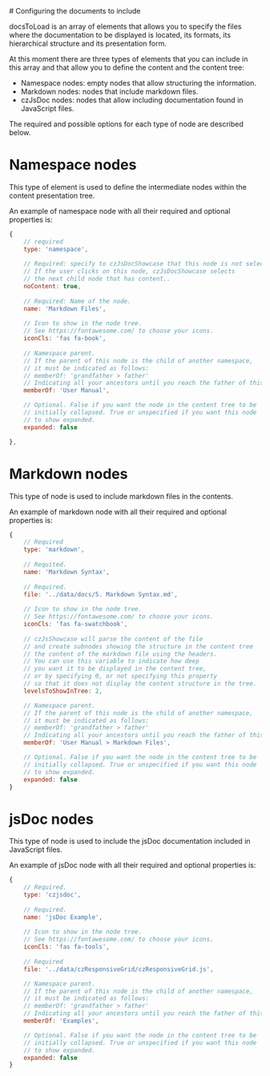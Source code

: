 <div markdown class="margin900">
# Configuring the documents to include

docsToLoad is an array of elements that allows you to specify the files where the documentation to be displayed is located, its formats, its hierarchical structure and its presentation form.

At this moment there are three types of elements that you can include in this array and that allow you to define the content and the content tree:

- Namespace nodes: empty nodes that allow structuring the information.
- Markdown nodes: nodes that include markdown files.
- czJsDoc nodes: nodes that allow including documentation found in JavaScript files.

The required and possible options for each type of node are described below.

# Namespace nodes

This type of element is used to define the intermediate nodes within the content presentation tree.

An example of namespace node with all their required and optional properties is: 

```javascript
{
    // required
    type: 'namespace',
        
    // Required: specify to czJsDocShowcase that this node is not selectable. 
    // If the user clicks on this node, czJsDocShowcase selects
    // the next child node that has content..     
    noContent: true,     
    
    // Required: Name of the node.    
    name: 'Markdown Files',
        
    // Icon to show in the node tree. 
    // See https://fontawesome.com/ to choose your icons.
    iconCls: 'fas fa-book',
        
    // Namespace parent.
    // If the parent of this node is the child of another namespace,
    // it must be indicated as follows:
    // memberOf: 'grandfather > father'
    // Indicating all your ancestors until you reach the father of this node.
    memberOf: 'User Manual',

    // Optional. False if you want the node in the content tree to be
    // initially collapsed. True or unspecified if you want this node 
    // to show expanded.
    expanded: false

},
```

# Markdown nodes

This type of node is used to include markdown files in the contents.

An example of markdown node with all their required and optional properties is:

```javascript
{
    // Required
    type: 'markdown',
        
    // Requited.    
    name: 'Markdown Syntax',
        
    // Required. 
    file: '../data/docs/5. Markdown Syntax.md',
        
    // Icon to show in the node tree.
    // See https://fontawesome.com/ to choose your icons.
    iconCls: 'fas fa-swatchbook',
        
    // czJsShowcase will parse the content of the file
    // and create subnodes showing the structure in the content tree
    // the content of the markdown file using the headers. 
    // You can use this variable to indicate how deep 
    // you want it to be displayed in the content tree, 
    // or by specifying 0, or not specifying this property 
    // so that it does not display the content structure in the tree.
    levelsToShowInTree: 2,

    // Namespace parent.
    // If the parent of this node is the child of another namespace,
    // it must be indicated as follows:
    // memberOf: 'grandfather > father'
    // Indicating all your ancestors until you reach the father of this node.
    memberOf: 'User Manual > Markdown Files',

    // Optional. False if you want the node in the content tree to be
    // initially collapsed. True or unspecified if you want this node 
    // to show expanded.
    expanded: false
}
```

# jsDoc nodes

This type of node is used to include the jsDoc documentation included in JavaScript files.

An example of jsDoc node with all their required and optional properties is:

```javascript
{
    // Required.
    type: 'czjsdoc',
    
    // Required.    
    name: 'jsDoc Example',
    
    // Icon to show in the node tree.
    // See https://fontawesome.com/ to choose your icons.
    iconCls: 'fas fa-tools',
    
    // Required
    file: '../data/czResponsiveGrid/czResponsiveGrid.js',

    // Namespace parent.
    // If the parent of this node is the child of another namespace,
    // it must be indicated as follows:
    // memberOf: 'grandfather > father'
    // Indicating all your ancestors until you reach the father of this node.
    memberOf: 'Examples',

    // Optional. False if you want the node in the content tree to be
    // initially collapsed. True or unspecified if you want this node 
    // to show expanded.
    expanded: false
}
```

</div>
